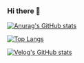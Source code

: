 ### Hi there 👋

<!--
**fore0919/fore0919** is a ✨ _special_ ✨ repository because its `README.md` (this file) appears on your GitHub profile.

Here are some ideas to get you started:

- 🔭 I’m currently working on ...
- 🌱 I’m currently learning ...
- 👯 I’m looking to collaborate on ...
- 🤔 I’m looking for help with ...
- 💬 Ask me about ...
- 📫 How to reach me: ...
- 😄 Pronouns: ...
- ⚡ Fun fact: ...
-->

  
[![Anurag's GitHub stats](https://github-readme-stats.vercel.app/api?username=fore0919)](https://github.com/fore0919/fore0919)

[![Top Langs](https://github-readme-stats.vercel.app/api/top-langs/?username=fore0919&langs_count=10)](https://github.com/fore0919?tab=repositories)

[![Velog's GitHub stats](https://velog-readme-stats.vercel.app/api?name=@fore0919)](https://velog.io/@fore0919/posts)
